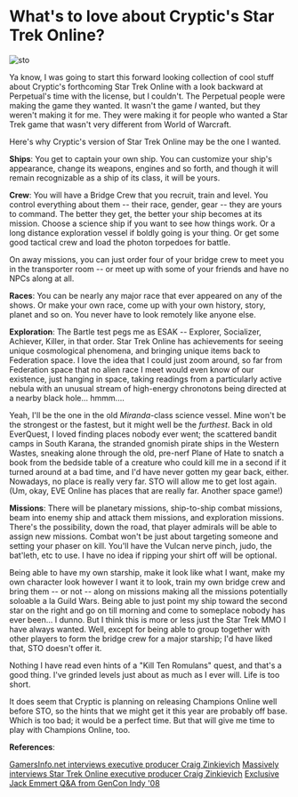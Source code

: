 # What's to love about Cryptic's Star Trek Online?

![sto](http://westkarana.com/wp-content/uploads/2009/03/sto.jpg "sto")

Ya know, I was going to start this forward looking collection of cool stuff about Cryptic's forthcoming Star Trek Online with a look backward at Perpetual's time with the license, but I couldn't. The Perpetual people were making the game they wanted. It wasn't the game *I* wanted, but they weren't making it for me. They were making it for people who wanted a Star Trek game that wasn't very different from World of Warcraft.

Here's why Cryptic's version of Star Trek Online may be the one I wanted.

**Ships**: You get to captain your own ship. You can customize your ship's appearance, change its weapons, engines and so forth, and though it will remain recognizable as a ship of its class, it will be yours.

**Crew**: You will have a Bridge Crew that you recruit, train and level. You control everything about them -- their race, gender, gear -- they are yours to command. The better they get, the better your ship becomes at its mission. Choose a science ship if you want to see how things work. Or a long distance exploration vessel if boldly going is your thing. Or get some good tactical crew and load the photon torpedoes for battle.

On away missions, you can just order four of your bridge crew to meet you in the transporter room -- or meet up with some of your friends and have no NPCs along at all.

**Races**: You can be nearly any major race that ever appeared on any of the shows. Or make your own race, come up with your own history, story, planet and so on. You never have to look remotely like anyone else.

**Exploration**: The Bartle test pegs me as ESAK -- Explorer, Socializer, Achiever, Killer, in that order. Star Trek Online has achievements for seeing unique cosmological phenomena, and bringing unique items back to Federation space. I love the idea that I could just zoom around, so far from Federation space that no alien race I meet would even know of our existence, just hanging in space, taking readings from a particularly active nebula with an unusual stream of high-energy chronotons being directed at a nearby black hole... hmmm....

Yeah, I'll be the one in the old *Miranda*-class science vessel. Mine won't be the strongest or the fastest, but it might well be the *furthest*. Back in old EverQuest, I loved finding places nobody ever went; the scattered bandit camps in South Karana, the stranded gnomish pirate ships in the Western Wastes, sneaking alone through the old, pre-nerf Plane of Hate to snatch a book from the bedside table of a creature who could kill me in a second if it turned around at a bad time, and I'd have never gotten my gear back, either. Nowadays, no place is really very far. STO will allow me to get lost again. (Um, okay, EVE Online has places that are really far. Another space game!)

**Missions**: There will be planetary missions, ship-to-ship combat missions, beam into enemy ship and attack them missions, and exploration missions. There's the possibility, down the road, that player admirals will be able to assign new missions. Combat won't be just about targeting someone and setting your phaser on kill. You'll have the Vulcan nerve pinch, judo, the bat'leth, etc to use. I have no idea if ripping your shirt off will be optional.

Being able to have my own starship, make it look like what I want, make my own character look however I want it to look, train my own bridge crew and bring them -- or not -- along on missions making all the missions potentially soloable a la Guild Wars. Being able to just point my ship toward the second star on the right and go on till morning and come to someplace nobody has ever been... I dunno. But I think this is more or less just the Star Trek MMO I have always wanted. Well, except for being able to group together with other players to form the bridge crew for a major starship; I'd have liked that, STO doesn't offer it.

Nothing I have read even hints of a "Kill Ten Romulans" quest, and that's a good thing. I've grinded levels just about as much as I ever will. Life is too short.

It does seem that Cryptic is planning on releasing Champions Online well before STO, so the hints that we might get it this year are probably off base. Which is too bad; it would be a perfect time. But that will give me time to play with Champions Online, too.

**References**:

[GamersInfo.net interviews executive producer Craig Zinkievich](http://www.gamersinfo.net/articles/2418-star-trek-online)
[Massively interviews Star Trek Online executive producer Craig Zinkievich](http://www.massively.com/2009/02/27/massively-interviews-star-trek-online-executive-producer-craig-z/)
[Exclusive Jack Emmert Q&A from GenCon Indy '08](http://www.tentonhammer.com/node/41253)


